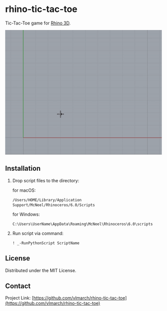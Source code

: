 # rhino-tic-tac-toe

Tic-Tac-Toe game for [Rhino 3D](https://www.rhino3d.com).

![rhino-tic-tac-toe.gif](rhino-tic-tac-toe.gif)

## Installation


1. Drop script files to the directory:

    for macOS:
    ```
    /Users/HOME/Library/Application Support/McNeel/Rhinoceros/6.0/Scripts
    ```
    for Windows:

    ```
    C:\Users\UserName\AppData\Roaming\McNeel\Rhinoceros\6.0\scripts
    ```

2. Run script via command:
    ```
    ! _-RunPythonScript ScriptName

    ```

## License

Distributed under the MIT License.

## Contact

Project Link: [https://github.com/vlmarch/rhino-tic-tac-toe](https://github.com/vlmarch/rhino-tic-tac-toe)
